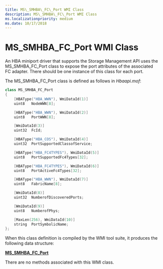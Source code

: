 ```yaml
---
title: MS\_SMHBA\_FC\_Port WMI Class
description: MS\_SMHBA\_FC\_Port WMI Class
ms.localizationpriority: medium
ms.date: 10/17/2018
---
```


# MS\_SMHBA\_FC\_Port WMI Class


An HBA miniport driver that supports the Storage Management API uses the MS\_SMHBA\_FC\_Port class to expose the port attributes of the associated FC adapter. There should be one instance of this class for each port.

The MS\_SMHBA\_FC\_Port class is defined as follows in *Hbaapi.mof*:

```cpp
class MS_SMHBA_FC_Port 
{
    [HBAType("HBA_WWN"), WmiDataId(1)]
    uint8   NodeWWN[8];

    [HBAType("HBA_WWN"), WmiDataId(2)]
    uint8   PortWWN[8];

    [WmiDataId(3)]
    uint32  FcId;

    [HBAType("HBA_COS"), WmiDataId(4)]
    uint32  PortSupportedClassofService;

    [HBAType("HBA_FC4TYPES"), WmiDataId(5)]
    uint8   PortSupportedFc4Types[32];

    [HBAType("HBA_FC4TYPES"), WmiDataId(6)]
    uint8   PortActiveFc4Types[32];

    [HBAType("HBA_WWN"), WmiDataId(7)]
    uint8   FabricName[8];

    [WmiDataId(8)]
    uint32  NumberofDiscoveredPorts;

    [WmiDataId(9)] 
    uint8   NumberofPhys;

    [MaxLen(256), WmiDataId(10)]
    string  PortSymbolicName;
};
```

When this class definition is compiled by the WMI tool suite, it produces the following data structure:

[**MS\_SMHBA\_FC\_Port**](/windows-hardware/drivers/ddi/hbapiwmi/ns-hbapiwmi-_ms_smhba_fc_port)

There are no methods associated with this WMI class.

 

